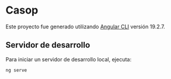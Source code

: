 # Casop

Este proyecto fue generado utilizando [Angular CLI](https://github.com/angular/angular-cli) versión 19.2.7.

## Servidor de desarrollo

Para iniciar un servidor de desarrollo local, ejecuta:

```bash
ng serve
